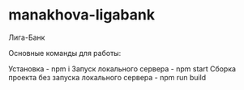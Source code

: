 # manakhova-ligabank
Лига-Банк

Основные команды для работы:

Установка - npm i
Запуск локального сервера - npm start
Сборка проекта без запуска локального сервера - npm run build
